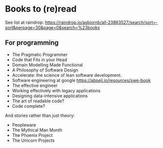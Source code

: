 # Books to (re)read

See list at raindrop: <https://raindrop.io/asbjornb/all-23863527/search/sort=-sort&perpage=30&page=0&search=%23books>

## For programming

* The Pragmatic Programmer
* Code that Fits in your Head
* Domain Modelling Made Functional
* A Philosophy of Software Design
* Accelerate: the science of lean software development.
* Software engineering at google <https://abseil.io/resources/swe-book>
* The effective engineer
* Working effectively with legacy applications
* Designing data-intensive applications
* The art of readable code?
* Code complete?

And stories rather than just theory:

* Peopleware
* The Mythical Man Month
* The Phoenix Project
* The Unicorn Projects
